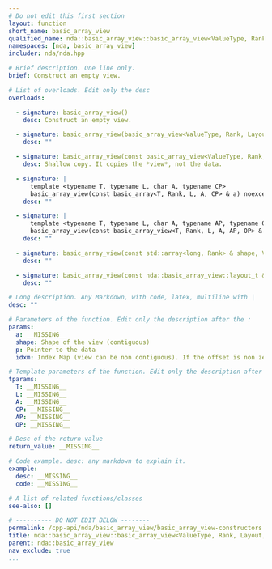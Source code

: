 ```yaml
---
# Do not edit this first section
layout: function
short_name: basic_array_view
qualified_name: nda::basic_array_view::basic_array_view<ValueType, Rank, Layout, Algebra, AccessorPolicy, OwningPolicy>
namespaces: [nda, basic_array_view]
includer: nda/nda.hpp

# Brief description. One line only.
brief: Construct an empty view.

# List of overloads. Edit only the desc
overloads:

  - signature: basic_array_view()
    desc: Construct an empty view.

  - signature: basic_array_view(basic_array_view<ValueType, Rank, Layout, Algebra, AccessorPolicy, OwningPolicy> && )
    desc: ""

  - signature: basic_array_view(const basic_array_view<ValueType, Rank, Layout, Algebra, AccessorPolicy, OwningPolicy> & )
    desc: Shallow copy. It copies the *view*, not the data.

  - signature: |
      template <typename T, typename L, char A, typename CP>
      basic_array_view(const basic_array<T, Rank, L, A, CP> & a) noexcept
    desc: ""

  - signature: |
      template <typename T, typename L, char A, typename AP, typename OP>
      basic_array_view(const basic_array_view<T, Rank, L, A, AP, OP> & a) noexcept
    desc: ""

  - signature: basic_array_view(const std::array<long, Rank> & shape, ValueType * p) noexcept
    desc: ""

  - signature: basic_array_view(const nda::basic_array_view::layout_t & idxm, ValueType * p) noexcept
    desc: ""

# Long description. Any Markdown, with code, latex, multiline with |
desc: ""

# Parameters of the function. Edit only the description after the :
params:
  a: __MISSING__
  shape: Shape of the view (contiguous)
  p: Pointer to the data
  idxm: Index Map (view can be non contiguous). If the offset is non zero, the view starts at p + idxm.offset()

# Template parameters of the function. Edit only the description after the :
tparams:
  T: __MISSING__
  L: __MISSING__
  A: __MISSING__
  CP: __MISSING__
  AP: __MISSING__
  OP: __MISSING__

# Desc of the return value
return_value: __MISSING__

# Code example. desc: any markdown to explain it.
example:
  desc: __MISSING__
  code: __MISSING__

# A list of related functions/classes
see-also: []

# ---------- DO NOT EDIT BELOW --------
permalink: /cpp-api/nda/basic_array_view/basic_array_view-constructors
title: nda::basic_array_view::basic_array_view<ValueType, Rank, Layout, Algebra, AccessorPolicy, OwningPolicy>
parent: nda::basic_array_view
nav_exclude: true
...
```


